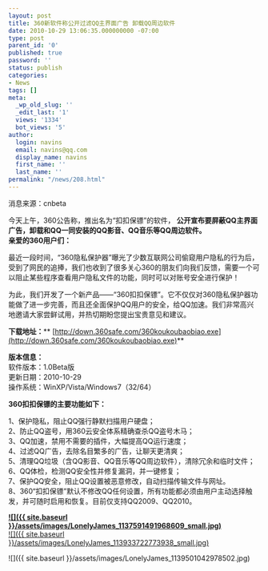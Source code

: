 ```yaml
---
layout: post
title: 360新软件称公开过滤QQ主界面广告 卸载QQ周边软件
date: 2010-10-29 13:06:35.000000000 -07:00
type: post
parent_id: '0'
published: true
password: ''
status: publish
categories:
- News
tags: []
meta:
  _wp_old_slug: ''
  _edit_last: '1'
  views: '1334'
  bot_views: '5'
author:
  login: navins
  email: navins@qq.com
  display_name: navins
  first_name: ''
  last_name: ''
permalink: "/news/208.html"
---
```

消息来源：cnbeta

今天上午，360公告称，推出名为“扣扣保镖”的软件， **公开宣布要屏蔽QQ主界面广告，卸载和QQ一同安装的QQ影音、QQ音乐等QQ周边软件。**  
**亲爱的360用户们：**

最近一段时间，“360隐私保护器”曝光了少数互联网公司偷窥用户隐私的行为后，受到了网民的追捧，我们也收到了很多关心360的朋友们向我们反馈，需要一个可以阻止某些程序查看用户隐私文件的功能，同时可以对账号安全进行保护！

为此，我们开发了一个新产品——“360扣扣保镖”。它不仅仅对360隐私保护器功能做了进一步完善，而且还全面保护QQ用户的安全，给QQ加速。我们非常高兴地邀请大家尝鲜试用，并热切期盼您提出宝贵意见和建议。

**下载地址：**** [http://down.360safe.com/360koukoubaobiao.exe](http://down.360safe.com/360koukoubaobiao.exe)**

**版本信息：**  
软件版本：1.0Beta版  
更新日期：2010-10-29  
操作系统：WinXP/Vista/Windows7（32/64）

<!--more-->

**360扣扣保镖的主要功能如下：**

1、保护隐私，阻止QQ强行静默扫描用户硬盘；  
2、防止QQ盗号，用360云安全体系精确查杀QQ盗号木马；  
3、QQ加速，禁用不需要的插件，大幅提高QQ运行速度；  
4、过滤QQ广告，去除名目繁多的广告，让聊天更清爽；  
5、清理QQ垃圾（含QQ影音、QQ音乐等QQ周边软件），清除冗余和临时文件；  
6、QQ体检，检测QQ安全性并修复漏洞，并一键修复；  
7、保护QQ安全，阻止QQ设置被恶意修改，自动扫描传输文件与网址。  
8、360“扣扣保镖”默认不修改QQ任何设置，所有功能都必须由用户主动选择触发，并可随时启用和恢复。目前仅支持QQ2009、QQ2010。  
  
**[![]({{ site.baseurl }}/assets/images/LonelyJames_1137591491968609_small.jpg)](http://img.cnbeta.com/upimg/101029/LonelyJames_1137591491968609.jpg)&nbsp;**    
[![]({{ site.baseurl }}/assets/images/LonelyJames_113933722773938_small.jpg)](http://img.cnbeta.com/upimg/101029/LonelyJames_113933722773938.jpg)&nbsp;

![]({{ site.baseurl }}/assets/images/LonelyJames_1139501042978502.jpg)

